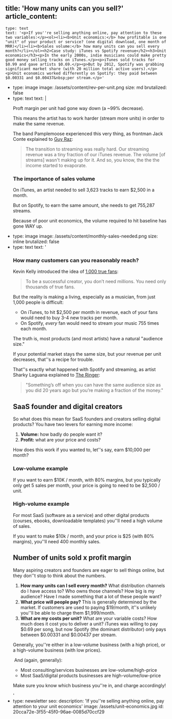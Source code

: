 title: 'How many units can you sell?'
article_content:
  -
    type: text
    text: '<p>If you''re selling anything online, pay attention to these two variables:</p><ol><li><b>Unit economics:</b> how profitable is one "unit" of your product or service? (one digital download, one month of MRR)</li><li><b>Sales volume:</b> how many units can you sell every month?</li></ol><h2>Case study: iTunes vs Spotify revenue</h2><h3>Unit economics</h3><p>In the early 2000s, indie musicians could make pretty good money selling tracks on iTunes.</p><p>iTunes sold tracks for $0.99 and gave artists $0.69.</p><p>But by 2012, Spotify was grabbing significant market share (with 20 million total active users).</p><p>Unit economics worked differently on Spotify: they paid between $0.00331 and $0.00437&nbsp;per stream.</p>'
  -
    type: image
    image: /assets/content/rev-per-unit.png
    size: md
    brutalized: false
  -
    type: text
    text: |
      <p>Proft margin per unit had gone way down (a ~99% decrease).</p><p>This means the artist has to work harder (stream more units) in order to make the same revenue.</p><p>The band Pamplemoose experienced this very thing, as frontman Jack Conte explained to <a href="https://www.happyscribe.com/public/how-i-built-this-with-guy-raz/patreon-jack-conte-and-sam-yam#paragraph_1517?utm_source=public_transcript&amp;utm_medium=paragraph&amp;utm_campaign=public_promo">Guy Raz</a>:</p><blockquote><p>The transition to streaming was really hard.
      Our streaming revenue was a tiny fraction of our iTunes revenue.&nbsp;The volume [of streams] wasn't making up for it. And so, you know, the the the income started to evaporate.</p></blockquote><h3>The importance of sales volume</h3><p>On iTunes, an artist needed to sell 3,623 tracks to earn $2,500 in a month.&nbsp;</p><p>But on Spotify, to earn the same amount, she needs to get 755,287 streams.</p><p>Because of poor unit economics, the volume required to hit baseline has gone WAY up.</p>
  -
    type: image
    image: /assets/content/monthly-sales-needed.png
    size: inline
    brutalized: false
  -
    type: text
    text: '<h3>How many customers can you reasonably reach?</h3><p>Kevin Kelly introduced the idea of&nbsp;<a href="https://kk.org/thetechnium/1000-true-fans/">1,000 true fans</a>:</p><blockquote><p>To be a successful creator, you don’t need millions. You need only thousands of true fans.</p></blockquote><p>But the reality is making a living, especially as a musician, from just 1,000 people is difficult:</p><ul><li>On iTunes, to hit $2,500 per month in revenue, each of your fans would need to buy 3-4 new tracks per month.</li><li>On Spotify, <i>every</i> fan would need to stream your music 755 times each month.</li></ul><p>The truth is, most products (and most artists) have a natural "audience size."</p><p>If your potential market stays the same size, but your revenue per unit decreases, that''s a recipe for trouble.</p><p>That''s exactly what happened with Spotify and streaming, as artist Sharky Laguana explained to <a href="https://www.theringer.com/tech/2019/1/16/18184314/spotify-music-streaming-service-royalty-payout-model">The Ringer</a>:</p><blockquote><p>"Something’s off when you can have the same audience size as you did 20 years ago but you’re making a fraction of the money."</p></blockquote><h2>SaaS founder and digital creators</h2><p>So what does this mean for SaaS founders and creators selling digital products? You have two levers for earning more income:</p><ol><li><b>Volume:</b> how badly do people want it?</li><li><b>Profit: </b>what are your price and costs?</li></ol><p>How does this work if you wanted to, let''s say, earn $10,000 per month?</p><h3>Low-volume example</h3><p>If you want to earn $10K / month, with 80% margins, but you typically only get 5 sales per month, your price is going to need to be $2,500 / unit.<br></p><h3>High-volume example</h3><p>For most SaaS (software as a service) and other digital products (courses, ebooks, downloadable templates) you''ll need a high volume of sales.</p><p>If you want to make $10k / month, and your price is $25 (with 80% margins), you''ll need 400 monthly sales.</p><h2>Number of units sold x profit margin</h2><p>Many aspiring creators and founders are eager to sell things online, but they don''t stop to think about the numbers.</p><ol><li><b>How many units can I sell every month?</b> What distribution channels do I have access to? Who owns those channels? How big is my audience? Have I made something that a lot of these people want?</li><li><b>What price will people pay? </b>This is generally determined by the market. If customers are used to paying $19/month, it''s unlikely you''ll be able to charge them $1,999/month.</li><li><b>What are my costs per unit?</b>&nbsp;What are your variable costs? How much does it cost you to deliver a unit? iTunes was willing to pay $0.69 per song, but now Spotify (the dominant distributor) only pays between $0.00331 and $0.00437 per stream.</li></ol><p>Generally, you''re either in a low-volume business (with a high price), or a high-volume business (with low prices).&nbsp;</p><p>&nbsp;And (again, generally):</p><ul><li>Most consulting/services businesses are low-volume/high-price&nbsp;</li><li>Most SaaS/digital products businesses are high-volume/low-price</li></ul><p>Make sure you know which business you''re in, and charge accordingly!</p>'
  -
    type: newsletter
seo:
  description: 'If you''re selling anything online, pay attention to your unit economics'
  image: /assets/unit-economics.jpg
id: 20cca72e-3f55-45f0-96ae-0085d70ccf29
